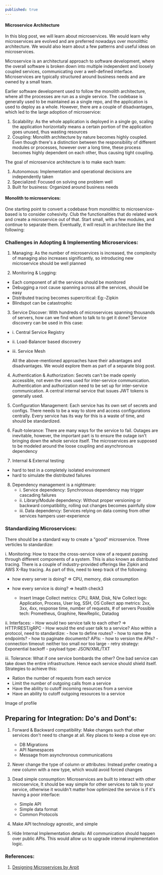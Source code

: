 ```yaml
---
published: true
---
```


#### Microservice Architecture
In this blog post, we will learn about microservices. We would learn why microservices are evolved and are preferred nowadays over monolithic architecture. We would also learn about a few patterns and useful ideas on microservices.

Microservice is an architectural approach to software development, where the overall software is broken down into multiple independent and loosely coupled services, communicating over a well-defined interface. Microservices are typically structured around business needs and are owned by a small team.

Earlier software development used to follow the monolith architecture, where all the processes are run as a single service. The codebase is generally used to be maintained as a single repo, and the application is used to deploy as a whole. However, there are a couple of disadvantages, which led to the large adoption of microservice:
1. Scalability: As the whole application is deployed in a single go, scaling the application horizontally means a certain portion of the application goes unused, thus wasting resources
2. Coupling: Monolith architecture by nature becomes highly coupled. Even though there's a distinction between the responsibility of different modules or processes, however over a long time, these process becomes highly dependent on each other, thus causing tight coupling.

The goal of microservice architecture is to make each team:
1. Autonomous: Implementation and operational decisions are independently taken
2. Specialized: Focused on solving one problem well
3. Built for business: Organized around business needs 

#### Monolith to microservices:
One starting point to convert a codebase from monolithic to microservice-based is to consider cohesivity. Club the functionalities that do related work and create a microservice out of that. Start small, with a few modules, and continue to separate them. Eventually, it will result in architecture like the following:

### Challenges in Adopting & Implementing Microservices:

1. Managing: As the number of microservices is increased, the complexity of managing also increases significantly, so introducing new microservice should be well planned

2. Monitoring & Logging: 
- Each component of all the services should be monitored
- Debugging a root cause spanning across all the services, should be easy
- Distributed tracing becomes supercritical: Eg:-Zipkin
- Blindspot can be catastrophic

3. Service Discover:
With hundreds of microservices spanning thousands of servers, how can we find whom to talk to to get it done? Service discovery can be used in this case:
- i. Central Service Registry
- ii. Load-Balancer based discovery
- iii. Service Mesh
    
   All the above-mentioned approaches have their advantages and disadvantages. We would explore them as part of a separate blog post.

4. Authentication & Authorization: Secrets can't be made openly accessible, not even the ones used for inter-service communication. Authentication and authorization need to be set up for inter-service communication. A central internal service that issues JWT tokens is generally used.

5. Configuration Management: Each service has its own set of secrets and configs. There needs to be a way to store and access configurations centrally. Every service has its way for this is a waste of time, and should be standardized.

6. Fault-tolerance: There are many ways for the service to fail. Outages are inevitable, however, the important part is to ensure the outage isn't bringing down the whole service itself. The microservices are supposed to be modeled around the loose coupling and asynchronous dependency

7. Internal & External testing:
- hard to test in a completely isolated environment
- hard to simulate the distributed failures

8. Dependency management is a nightmare:
    - i. Service dependency: Synchronous dependency may trigger cascading failures
    - ii. Library/Module dependency: Without proper versioning or backward compatibility, rolling out changes becomes painfully slow
    - iii. Data dependency: Services relying on data coming from other services hampers user-experience


### Standardizing Microservices:
There should be a standard way to create a "good" microservice. Three verticles to standardize:

i. Monitoring: How to trace the cross-service view of a request passing through different components of a system. This is also known as distributed tracing. There is a couple of industry-provided offerings like Zipkin and AWS X-Ray tracing. As part of this, need to keep track of the following:
- how every server is doing? => CPU, memory, disk consumption
- how every service is doing? => health check3
    
    - Insert Image
    Collect metrics: CPU, RAM, Disk, N/w
    Collect logs: Application, Process, User log, SSH, OS
    Collect app metrics: 2xx, 3xx, 4xx, response time, number of requests, # of servers
    Possible tech: Prometheus, Graphine, NewReplic, Datadog
    
ii. Interfaces:
     - How would two service talk to each other? => HTTP/REST/gRPC
     - How would the end user talk to a service?
     Also within a protocol, need to standardize:
        - how to define routes?
        - how to name the endpoints?
        - how to paginate documents?
     APIs:
        - how to version the APIs?
        - connection timeout: neither too small nor too large
        - retry strategy: Exponential backoff
        - payload type: JSON/XML/TXT

iii. Tolerance: What if one service bombards the other? One bad service can take down the entire infrastructure. Hence each service should shield itself. Strategies to achieve this:
- Ration the number of requests from each service
- Limit the number of outgoing calls from a service
- Have the ability to cutoff incoming resources from a service
- Have an ability to cutoff outgoing resources to a service

Image of profile


## Preparing for Integration: Do's and Dont's:
1. Forward & Backward compatibility: Make changes such that other services don't need to change at all. Key places to keep a close eye on:
    - DB Migrations
    - API Namespaces
    - Message from asynchronous communications
    
2. Never change the type of column or attributes: Instead prefer creating a new column with a new type, which would avoid forced changes

3. Dead simple consumption: Microservices are built to interact with other microservice, It should be way simple for other services to talk to your service, otherwise it wouldn't matter how optimized the service is if it's having a poor interface: 
    - Simple API
    - Simple data format
    - Common Protocols 

4. Make API technology agnostic, and simple
5. Hide Internal Implementation details:
   All communication should happen over public APIs. This would allow us to upgrade internal implementation logic.

    

### References:
1. [Designing Microservices by Arpit](https://courses.arpitbhayani.me/designing-microservices/learn)
